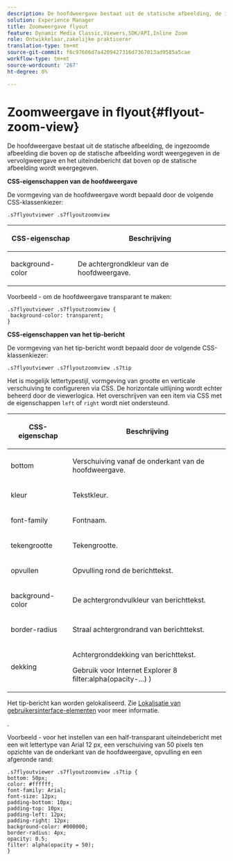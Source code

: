 ```yaml
---
description: De hoofdweergave bestaat uit de statische afbeelding, de ingezoomde afbeelding die boven op de statische afbeelding wordt weergegeven in de vervolgweergave en het uiteindebericht dat boven op de statische afbeelding wordt weergegeven.
solution: Experience Manager
title: Zoomweergave flyout
feature: Dynamic Media Classic,Viewers,SDK/API,Inline Zoom
role: Ontwikkelaar,zakelijke praktiserer
translation-type: tm+mt
source-git-commit: f6c97606d7a4209427316d7367013ad9585a5cae
workflow-type: tm+mt
source-wordcount: '267'
ht-degree: 0%

---
```



# Zoomweergave in flyout{#flyout-zoom-view}

De hoofdweergave bestaat uit de statische afbeelding, de ingezoomde afbeelding die boven op de statische afbeelding wordt weergegeven in de vervolgweergave en het uiteindebericht dat boven op de statische afbeelding wordt weergegeven.

<!--<a id="section_061E550C1C1D4DB2BD663A898895B38C"></a>-->

**CSS-eigenschappen van de hoofdweergave**

De vormgeving van de hoofdweergave wordt bepaald door de volgende CSS-klassenkiezer:

```
.s7flyoutviewer .s7flyoutzoomview
```

<table id="table_94EE3F5BBE4547C0B4943471CEE7EDE4"> 
 <thead> 
  <tr> 
   <th colname="col1" class="entry"> <p> CSS-eigenschap </p> </th> 
   <th colname="col2" class="entry"> <p>Beschrijving </p> </th> 
  </tr> 
 </thead>
 <tbody> 
  <tr> 
   <td colname="col1"> <p> <span class="codeph"> background-color  </span> </p> </td> 
   <td colname="col2"> <p> De achtergrondkleur van de hoofdweergave. </p> </td> 
  </tr> 
 </tbody> 
</table>

Voorbeeld - om de hoofdweergave transparant te maken:

```
.s7flyoutviewer .s7flyoutzoomview { 
 background-color: transparent; 
}
```

**CSS-eigenschappen van het tip-bericht**

De vormgeving van het tip-bericht wordt bepaald door de volgende CSS-klassenkiezer:

```
.s7flyoutviewer .s7flyoutzoomview .s7tip
```

Het is mogelijk lettertypestijl, vormgeving van grootte en verticale verschuiving te configureren via CSS. De horizontale uitlijning wordt echter beheerd door de viewerlogica. Het overschrijven van een item via CSS met de eigenschappen `left` of `right` wordt niet ondersteund.

<table id="table_DCF6B69A9D8C4DB7A10C4572F7484799"> 
 <thead> 
  <tr> 
   <th colname="col1" class="entry"> <p> CSS-eigenschap </p> </th> 
   <th colname="col2" class="entry"> <p>Beschrijving </p> </th> 
  </tr> 
 </thead>
 <tbody> 
  <tr> 
   <td colname="col1"> <p> <span class="codeph"> bottom  </span> </p> </td> 
   <td colname="col2"> <p>Verschuiving vanaf de onderkant van de hoofdweergave. </p> </td> 
  </tr> 
  <tr> 
   <td colname="col1"> <p> <span class="codeph"> kleur  </span> </p> </td> 
   <td colname="col2"> <p>Tekstkleur. </p> </td> 
  </tr> 
  <tr> 
   <td colname="col1"> <p> <span class="codeph"> font-family  </span> </p> </td> 
   <td colname="col2"> <p>Fontnaam. </p> </td> 
  </tr> 
  <tr> 
   <td colname="col1"> <p> <span class="codeph"> tekengrootte  </span> </p> </td> 
   <td colname="col2"> <p>Tekengrootte. </p> </td> 
  </tr> 
  <tr> 
   <td colname="col1"> <p> <span class="codeph"> opvullen  </span> </p> </td> 
   <td colname="col2"> <p>Opvulling rond de berichttekst. </p> </td> 
  </tr> 
  <tr> 
   <td colname="col1"> <p> <span class="codeph"> background-color  </span> </p> </td> 
   <td colname="col2"> <p>De achtergrondvulkleur van berichttekst. </p> </td> 
  </tr> 
  <tr> 
   <td colname="col1"> <p> <span class="codeph"> border-radius  </span> </p> </td> 
   <td colname="col2"> <p>Straal achtergrondrand van berichttekst. </p> </td> 
  </tr> 
  <tr> 
   <td colname="col1"> <p> <span class="codeph"> dekking  </span> </p> </td> 
   <td colname="col2"> <p>Achtergronddekking van berichttekst. </p> <p>Gebruik voor Internet Explorer 8 <span class="codeph"> filter:alpha(opacity-...) ) </span> </p> </td> 
  </tr> 
 </tbody> 
</table>

Het tip-bericht kan worden gelokaliseerd. Zie [Lokalisatie van gebruikersinterface-elementen](../../../c-html5-s7-aem-asset-viewers/c-html5-inlinezoom-viewer-about/c-html5-inlinezoom-viewer-localization.md#concept-6c8e58c611934e93ae3f211f46e15c27) voor meer informatie.

.

Voorbeeld - voor het instellen van een half-transparant uiteindebericht met een wit lettertype van Arial 12 px, een verschuiving van 50 pixels ten opzichte van de onderkant van de hoofdweergave, opvulling en een afgeronde rand:

```
.s7flyoutviewer .s7flyoutzoomview .s7tip { 
bottom: 50px; 
color: #ffffff; 
font-family: Arial; 
font-size: 12px; 
padding-bottom: 10px; 
padding-top: 10px; 
padding-left: 12px; 
padding-right: 12px; 
background-color: #000000; 
border-radius: 4px; 
opacity: 0.5; 
filter: alpha(opacity = 50); 
}
```

